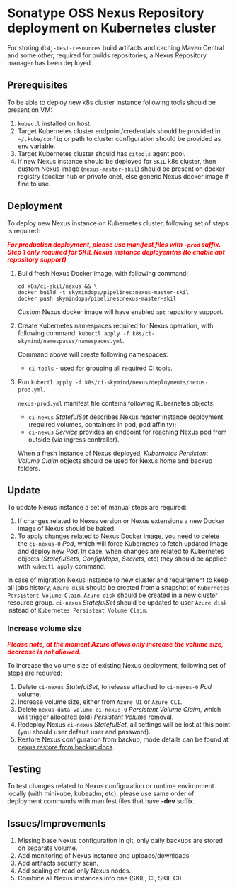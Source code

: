 # Sonatype OSS Nexus Repository deployment on Kubernetes cluster

For storing `dl4j-test-resources` build artifacts and caching Maven Central and some other, required for builds repositories, a Nexus Repository manager has been deployed.

## Prerequisites
To be able to deploy new k8s cluster instance following tools should be present on VM:
1. `kubectl` installed on host.
2. Target Kubernetes cluster endpoint/credentials should be provided in `~/.kube/config` or path to cluster configuration should be provided as env variable.
3. Target Kubernetes cluster should has `citools` agent pool.
4. If new Nexus instance should be deployed for `SKIL` k8s cluster, then custom Nexus image (`nexus-master-skil`) should be present on docker registry (docker hub or private one), else generic Nexus docker image if fine to use.

## Deployment
To deploy new Nexus instance on Kubernetes cluster, following set of steps is required:

<span style="color:red">_**For production deployment, please use manifest files with `-prod` suffix. Step 1 only required for SKIL Nexus instance deployemtns (to enable apt repository support)**_</span>
1. Build fresh Nexus Docker image, with following command:

   ```
   cd k8s/ci-skil/nexus && \
   docker build -t skymindops/pipelines:nexus-master-skil
   docker push skymindops/pipelines:nexus-master-skil
   ```

   Custom Nexus docker image will have enabled `apt` repository support.

2. Create Kubernetes namespaces required for Nexus operation, with following command:
   `kubectl apply -f k8s/ci-skymind/namespaces/namespaces.yml`.

   Command above will create following namespaces:
   * `ci-tools` - used for grouping all required CI tools.

3. Run `kubectl apply -f k8s/ci-skymind/nexus/deployments/nexus-prod.yml`.

   `nexus-prod.yml` manifest file contains following Kubernetes objects:
   * `ci-nexus` *StatefulSet* describes Nexus master instance deployment (required volumes, containers in pod, pod affinity);
   * `ci-nexus` *Service* provides an endpoint for reaching Nexus pod from outside (via ingress controller).

   When a fresh instance of Nexus deployed, *Kubernetes Persistent Volume Claim* objects should be used for Nexus home and backup folders.

## Update
To update Nexus instance a set of manual steps are required:
1. If changes related to Nexus version or Nexus extensions a new Docker image of Nexus should be baked.
2. To apply changes related to Nexus Docker image, you need to delete the `ci-nexus-0` *Pod*, which will force Kubernetes to fetch updated image and deploy new *Pod*.
   In case, when changes are related to Kubernetes objects (*StatefulSets*, *ConfigMaps*, *Secrets*, etc) they should be applied with `kubectl apply` command.

In case of migration Nexus instance to new cluster and requirement to keep all jobs history, `Azure disk` should be created from a snapshot of `Kubernetes Persistent Volume Claim`.
`Azure disk` should be created in a new cluster resource group. `ci-nexus` *StatefulSet* should be updated to user `Azure disk` instead of `Kubernetes Persistent Volume Claim`.

### Increase volume size
<span style="color:red">_**Please note, at the moment Azure allows only increase the volume size, decrease is not allowed.**_</span>

To increase the volume size of existing Nexus deployment, following set of steps are required:
1. Delete `ci-nexus` *StatefulSet*, to release attached to `ci-nexus-0` *Pod* volume.
2. Increase volume size, either from `Azure UI` or `Azure CLI`.
3. Delete `nexus-data-volume-ci-nexus-0` *Persistent Volume Claim*, which will trigger allocated (old) *Persistent Volume* removal.
4. Redeploy Nexus `ci-nexus` *StatefulSet*, all settings will be lost at this point (you should user default user and password).
5. Restore Nexus configuration from backup, mode details can be found at [nexus restore from backup docs](https://help.sonatype.com/repomanager3/backup-and-restore/restore-exported-databases).

## Testing
To test changes related to Nexus configuration or runtime environment locally (with minikube, kubeadm, etc), please use same order of deployment commands with manifest files that have **-dev** suffix.

## Issues/Improvements
1. Missing base Nexus configuration in git, only daily backups are stored on separate volume.
2. Add monitoring of Nexus instance and uploads/downloads.
3. Add artifacts security scan.
4. Add scaling of read only Nexus nodes.
5. Combine all Nexus instances into one (SKIL, CI, SKIL CI).